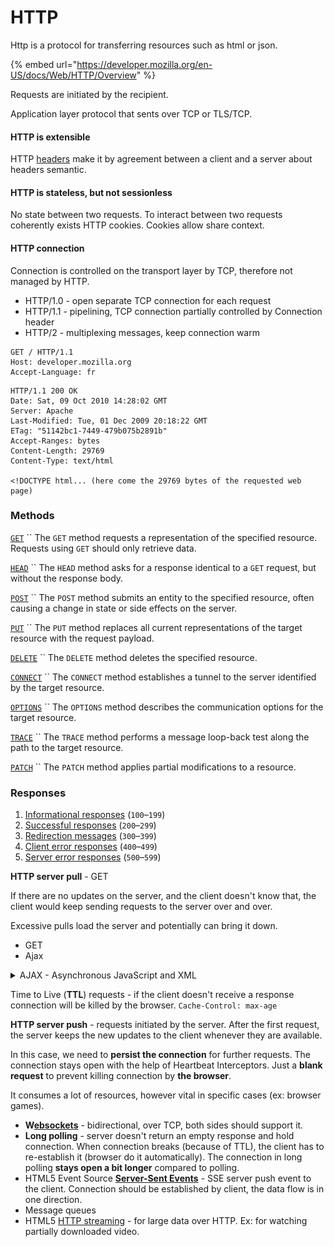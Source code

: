 # HTTP

Http is a protocol for transferring resources such as html or json.

{% embed url="https://developer.mozilla.org/en-US/docs/Web/HTTP/Overview" %}

Requests are initiated by the recipient.

Application layer protocol that sents over TCP or TLS/TCP.

#### HTTP is extensible

HTTP [headers](https://developer.mozilla.org/en-US/docs/Web/HTTP/Headers) make it by agreement between a client and a server about headers semantic.

#### HTTP is stateless, but not sessionless

No state between two requests. To interact between two requests coherently exists HTTP cookies. Cookies allow share context.

#### HTTP connection

Connection is controlled on the transport layer by TCP, therefore not managed by HTTP.&#x20;

* HTTP/1.0 - open separate TCP connection for each request
* HTTP/1.1 - pipelining, TCP connection partially controlled by Connection header
* HTTP/2 - multiplexing messages, keep connection warm

```
GET / HTTP/1.1
Host: developer.mozilla.org
Accept-Language: fr
```

```
HTTP/1.1 200 OK
Date: Sat, 09 Oct 2010 14:28:02 GMT
Server: Apache
Last-Modified: Tue, 01 Dec 2009 20:18:22 GMT
ETag: "51142bc1-7449-479b075b2891b"
Accept-Ranges: bytes
Content-Length: 29769
Content-Type: text/html

<!DOCTYPE html... (here come the 29769 bytes of the requested web page)
```

### Methods

[`GET`](https://developer.mozilla.org/en-US/docs/Web/HTTP/Methods/GET) `` The `GET` method requests a representation of the specified resource. Requests using `GET` should only retrieve data.

[`HEAD`](https://developer.mozilla.org/en-US/docs/Web/HTTP/Methods/HEAD) `` The `HEAD` method asks for a response identical to a `GET` request, but without the response body.

[`POST`](https://developer.mozilla.org/en-US/docs/Web/HTTP/Methods/POST) `` The `POST` method submits an entity to the specified resource, often causing a change in state or side effects on the server.

[`PUT`](https://developer.mozilla.org/en-US/docs/Web/HTTP/Methods/PUT) `` The `PUT` method replaces all current representations of the target resource with the request payload.

[`DELETE`](https://developer.mozilla.org/en-US/docs/Web/HTTP/Methods/DELETE) `` The `DELETE` method deletes the specified resource.

[`CONNECT`](https://developer.mozilla.org/en-US/docs/Web/HTTP/Methods/CONNECT) `` The `CONNECT` method establishes a tunnel to the server identified by the target resource.

[`OPTIONS`](https://developer.mozilla.org/en-US/docs/Web/HTTP/Methods/OPTIONS) `` The `OPTIONS` method describes the communication options for the target resource.

[`TRACE`](https://developer.mozilla.org/en-US/docs/Web/HTTP/Methods/TRACE) `` The `TRACE` method performs a message loop-back test along the path to the target resource.

[`PATCH`](https://developer.mozilla.org/en-US/docs/Web/HTTP/Methods/PATCH) `` The `PATCH` method applies partial modifications to a resource.

### Responses

1. [Informational responses](https://developer.mozilla.org/en-US/docs/Web/HTTP/Status#information\_responses) (`100`–`199`)
2. [Successful responses](https://developer.mozilla.org/en-US/docs/Web/HTTP/Status#successful\_responses) (`200`–`299`)
3. [Redirection messages](https://developer.mozilla.org/en-US/docs/Web/HTTP/Status#redirection\_messages) (`300`–`399`)
4. [Client error responses](https://developer.mozilla.org/en-US/docs/Web/HTTP/Status#client\_error\_responses) (`400`–`499`)
5. [Server error responses](https://developer.mozilla.org/en-US/docs/Web/HTTP/Status#server\_error\_responses) (`500`–`599`)



**HTTP server pull** - GET

If there are no updates on the server, and the client doesn't know that, the client would keep sending requests to the server over and over.

Excessive pulls load the server and potentially can bring it down.&#x20;

* GET
* Ajax

<details>

<summary>AJAX - Asynchronous JavaScript and XML</summary>

![](<../.gitbook/assets/image (13).png>)

AJAX uses an _XMLHttpRequest_ object for sending the requests to the server which is built-in the browser and uses JavaScript to update the _HTML DOM_.

</details>

Time to Live (**TTL**) requests - if the client doesn't receive a response connection will be killed by the browser. `Cache-Control: max-age`

**HTTP server push** - requests initiated by the server. After the first request, the server keeps the new updates to the client whenever they are available.

In this case, we need to **persist the connection** for further requests. The connection stays open with the help of Heartbeat Interceptors. Just a **blank request** to prevent killing connection by **the browser**.

It consumes a lot of resources, however vital in specific cases (ex: browser games).

* **W**[**ebsockets**](websocket.md) - bidirectional, over TCP, both sides should support it.
* **Long polling** - server doesn't return an empty response and hold connection. When connection breaks (because of TTL), the client has to re-establish it (browser do it automatically). The connection in long polling **stays open a bit longer** compared to polling.
* HTML5 Event Source [**Server-Sent Events**](https://developer.mozilla.org/en-US/docs/Web/API/Server-sent\_events) - SSE server push event to the client. Connection should be established by client, the data flow is in one direction.
* Message queues
* HTML5 [HTTP streaming](https://developer.mozilla.org/en-US/docs/Web/API/Streams\_API/Concepts) - for large data over HTTP. Ex: for watching partially downloaded video.
